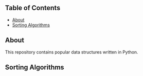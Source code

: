 ## Table of Contents
- [About](#about)
- [Sorting Algorithms](#sorting-algorithms)

## About 
This repository contains popular data structures written in Python. 

## Sorting Algorithms